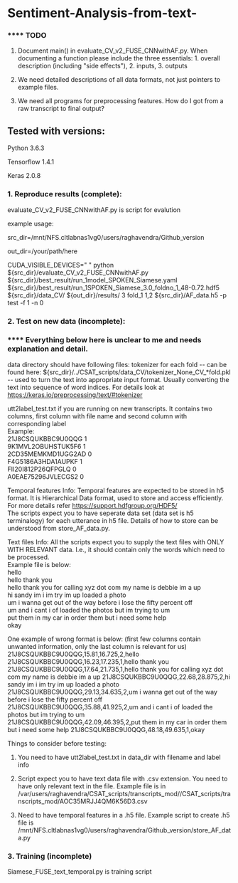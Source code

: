 # Sentiment-Analysis-from-text-

### **** TODO
1.  Document main() in evaluate_CV_v2_FUSE_CNNwithAF.py.  When
    documenting a function please include the three essentials: 1.
    overall description (including "side
    effects"), 2. inputs, 3. outputs

2.  We need detailed descriptions of all data formats, not just
pointers to example files.

3.  We need all programs for preprocessing features.  How do I got
    from a raw transcript to final output?


## Tested with versions:

Python 3.6.3

Tensorflow 1.4.1

Keras 2.0.8


### 1. Reproduce results (complete):

evaluate_CV_v2_FUSE_CNNwithAF.py is script for evalution

example usage:

src_dir=/mnt/NFS.cltlabnas1vg0/users/raghavendra/Github_version

out_dir=/your/path/here

CUDA_VISIBLE_DEVICES=" " python ${src_dir}/evaluate_CV_v2_FUSE_CNNwithAF.py ${src_dir}/best_result/run_1model_SPOKEN_Siamese.yaml ${src_dir}/best_result/run_1SPOKEN_Siamese_3.0_foldno_1_48-0.72.hdf5 ${src_dir}/data_CV/ ${out_dir}/results/ 3 fold_1 1,2 ${src_dir}/AF_data.h5 -p test -f 1 -n 0

### 2. Test on new data (incomplete):

### **** Everything below here is unclear to me and needs explanation and detail.

data directory should have following files: 
tokenizer for each fold -- can be found here: ${src_dir}/../CSAT_scripts/data_CV/tokenizer_None_CV_*fold.pkl     
                        -- used to turn the text into appropriate input format. Usually converting the text into sequence of 
                           word indices. For details look at https://keras.io/preprocessing/text/#tokenizer 

utt2label_test.txt if you are running on new transcripts. It contains two columns, first column with file name and second column with corresponding label       
Example:     
    21J8CSQUKBBC9U0QQG 1    
    9K1MVL2OBUHSTUK5F6 1    
    2CD35MEMKMD1UGG2AD 0    
    F4G5186A3HDA1AUPKF 1    
    FII20I812P26QFPGLQ 0    
    A0EAE75296JVLECGS2 0    

Temporal features Info:
Temporal features are expected to be stored in h5 format. It is Hierarchical Data format, used to store and access efficiently. For more details refer https://support.hdfgroup.org/HDF5/   
The scripts expect you to have seperate data set (data set is h5 terminalogy) for each utterance in h5 file. Details of how to store can be understood from store_AF_data.py.

Text files Info:
All the scripts expect you to supply the text files with ONLY WITH RELEVANT data. I.e., it should contain only the words which need to be processed.     
Example file is below:  
    hello    
    hello thank you  
    hello thank you for calling xyz dot com my name is debbie im a up   
    hi sandy im i im try im up loaded a photo   
    um i wanna get out of the way before i lose the fifty percent off   
    um and i cant i of loaded the photos but im trying to um    
    put them in my car in order them but i need some help   
    okay    

One example of wrong format is below: (first few columns contain unwanted information, only the last column is relevant for us) 
    21J8CSQUKBBC9U0QQG,15.81,16.725,2,hello 
    21J8CSQUKBBC9U0QQG,16.23,17.235,1,hello thank you   
    21J8CSQUKBBC9U0QQG,17.64,21.735,1,hello thank you for calling xyz dot com my name is debbie im a up 
    21J8CSQUKBBC9U0QQG,22.68,28.875,2,hi sandy im i im try im up loaded a photo 
    21J8CSQUKBBC9U0QQG,29.13,34.635,2,um i wanna get out of the way before i lose the fifty percent off     
    21J8CSQUKBBC9U0QQG,35.88,41.925,2,um and i cant i of loaded the photos but im trying to um  
    21J8CSQUKBBC9U0QQG,42.09,46.395,2,put them in my car in order them but i need some help 
    21J8CSQUKBBC9U0QQG,48.18,49.635,1,okay  


Things to consider before testing:

1. You need to have utt2label_test.txt in data_dir with filename and
label info

2. Script expect you to have text data file with .csv extension. You need to have only relevant text in the file. Example file is in 
/var/users/raghavendra/CSAT_scripts/transcripts_mod//CSAT_scripts/transcripts_mod/AOC35MRJJ4QM6K56D3.csv

3. Need to have temporal features in a .h5 file. Example script to create .h5 file is /mnt/NFS.cltlabnas1vg0/users/raghavendra/Github_version/store_AF_data.py




### 3.  Training (incomplete)

Siamese_FUSE_text_temporal.py  is training script



